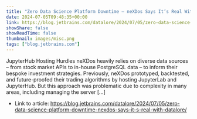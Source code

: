 ```yaml
---
title: "Zero Data Science Platform Downtime – neXDos Says It’s Real With Datalore"
date: 2024-07-05T09:48:35+00:00
link: https://blog.jetbrains.com/datalore/2024/07/05/zero-data-science-platform-downtime-nexdos-says-it-s-real-with-datalore/
showShare: false
showReadTime: false
thumbnail: images/misc.png
tags: ["blog.jetbrains.com"]
---
```

JupyterHub Hosting Hurdles neXDos heavily relies on diverse data sources – from stock market APIs to in-house PostgreSQL data – to inform their bespoke investment strategies. Previously, neXDos prototyped, backtested, and future-proofed their trading algorithms by hosting JupyterLab and JupyterHub. But this approach was problematic due to complexity in many areas, including managing the server […]

- Link to article: https://blog.jetbrains.com/datalore/2024/07/05/zero-data-science-platform-downtime-nexdos-says-it-s-real-with-datalore/